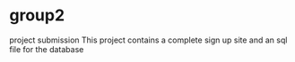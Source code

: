 # group2
project submission
This project contains a complete sign up site and an sql file for the database
